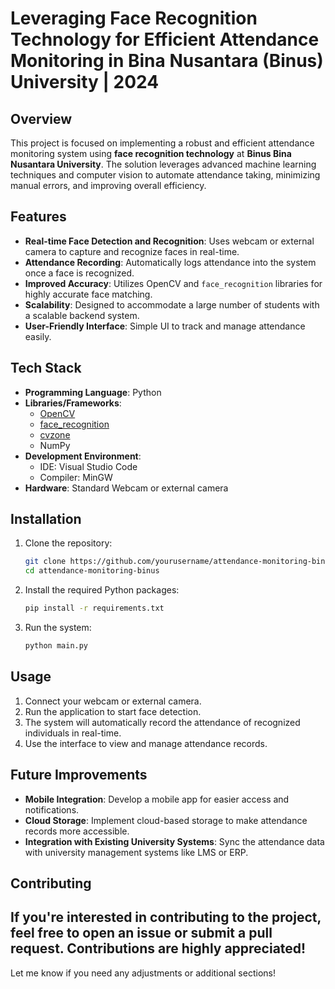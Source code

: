 # Leveraging Face Recognition Technology for Efficient Attendance Monitoring in Bina Nusantara (Binus) University | 2024

## Overview

This project is focused on implementing a robust and efficient attendance monitoring system using **face recognition technology** at **Binus Bina Nusantara University**. The solution leverages advanced machine learning techniques and computer vision to automate attendance taking, minimizing manual errors, and improving overall efficiency.

## Features

- **Real-time Face Detection and Recognition**: Uses webcam or external camera to capture and recognize faces in real-time.
- **Attendance Recording**: Automatically logs attendance into the system once a face is recognized.
- **Improved Accuracy**: Utilizes OpenCV and `face_recognition` libraries for highly accurate face matching.
- **Scalability**: Designed to accommodate a large number of students with a scalable backend system.
- **User-Friendly Interface**: Simple UI to track and manage attendance easily.
  
## Tech Stack

- **Programming Language**: Python
- **Libraries/Frameworks**: 
  - [OpenCV](https://opencv.org/)
  - [face_recognition](https://github.com/ageitgey/face_recognition)
  - [cvzone](https://github.com/cvzone/cvzone)
  - NumPy
- **Development Environment**: 
  - IDE: Visual Studio Code
  - Compiler: MinGW
- **Hardware**: Standard Webcam or external camera

## Installation

1. Clone the repository:
   ```bash
   git clone https://github.com/yourusername/attendance-monitoring-binus.git
   cd attendance-monitoring-binus
   ```

2. Install the required Python packages:
   ```bash
   pip install -r requirements.txt
   ```

3. Run the system:
   ```bash
   python main.py
   ```

## Usage

1. Connect your webcam or external camera.
2. Run the application to start face detection.
3. The system will automatically record the attendance of recognized individuals in real-time.
4. Use the interface to view and manage attendance records.

## Future Improvements

- **Mobile Integration**: Develop a mobile app for easier access and notifications.
- **Cloud Storage**: Implement cloud-based storage to make attendance records more accessible.
- **Integration with Existing University Systems**: Sync the attendance data with university management systems like LMS or ERP.

## Contributing

If you're interested in contributing to the project, feel free to open an issue or submit a pull request. Contributions are highly appreciated!
---

Let me know if you need any adjustments or additional sections!

